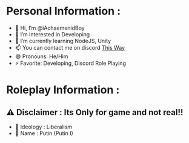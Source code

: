 # Personal Information :
- 👋 Hi, I’m @iAchaemenidBoy
- 👀 I’m interested in Developing
- 🌱 I’m currently learning NodeJS, Unity
- 📫 You can contact me on discord [This Way](https://discord.com/channels/@me/595663961714589737)
- 😄 Pronouns: He/Him
- ⚡ Favorite: Developing, Discord Role Playing

# Roleplay Information :
## ⚠️ Disclaimer : Its Only for game and not real!!
- 🌱 Ideology : Liberalism
- 📛 Name : Putin (Putin I)
  
